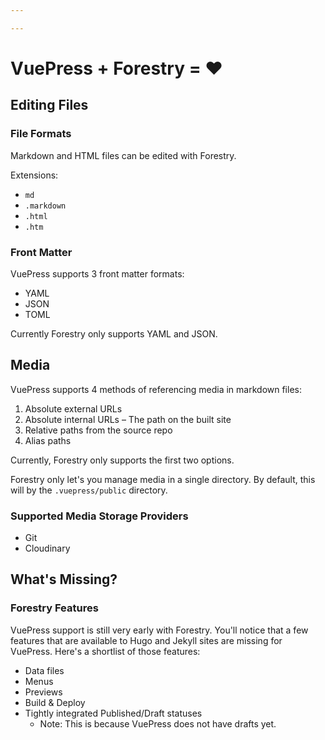 ```yaml
---

---
```

# VuePress + Forestry = ❤️

## Editing Files

### File Formats

Markdown and HTML files can be edited with Forestry.

Extensions:

* `md`
* `.markdown`
* `.html`
* `.htm`

### Front Matter

VuePress supports 3 front matter formats:

* YAML
* JSON
* TOML

Currently Forestry only supports YAML and JSON.

## Media

VuePress supports 4 methods of referencing media in markdown files:

1. Absolute external URLs
2. Absolute internal URLs – The path on the built site
3. Relative paths from the source repo
4. Alias paths

Currently, Forestry only supports the first two options.

Forestry only let's you manage media in a single directory. By default, this will by the `.vuepress/public` directory.

### Supported Media Storage Providers

* Git
* Cloudinary

## What's Missing?

### Forestry Features

VuePress support is still very early with Forestry. You'll notice that a few features that are available to Hugo and Jekyll sites are missing for VuePress. Here's a shortlist of those features:

* Data files
* Menus
* Previews
* Build & Deploy
* Tightly integrated Published/Draft statuses
  * Note: This is because VuePress does not have drafts yet.
